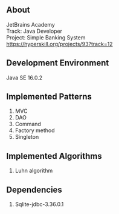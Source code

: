 ## About
JetBrains Academy  
Track: Java Developer  
Project: Simple Banking System  
https://hyperskill.org/projects/93?track=12
## Development Environment
Java SE 16.0.2
## Implemented Patterns
1. MVC
2. DAO
3. Command
4. Factory method
5. Singleton
## Implemented Algorithms
1. Luhn algorithm
## Dependencies
1. Sqlite-jdbc-3.36.0.1
